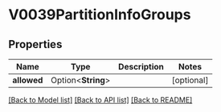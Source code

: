 # V0039PartitionInfoGroups

## Properties

Name | Type | Description | Notes
------------ | ------------- | ------------- | -------------
**allowed** | Option<**String**> |  | [optional]

[[Back to Model list]](../README.md#documentation-for-models) [[Back to API list]](../README.md#documentation-for-api-endpoints) [[Back to README]](../README.md)


